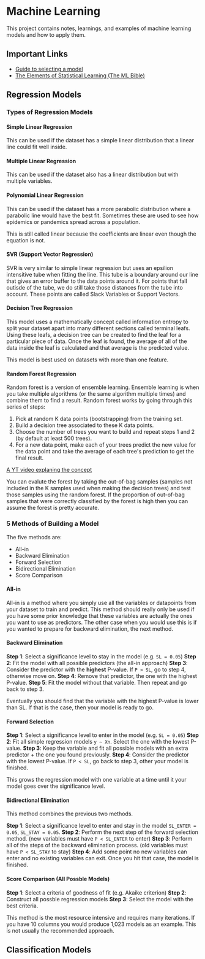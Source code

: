 # Machine Learning

This project contains notes, learnings, and examples of machine learning models and how to apply them.

## Important Links

- [Guide to selecting a model](https://scikit-learn.org/stable/tutorial/machine_learning_map/index.html)
- [The Elements of Statistical Learning (The ML Bible)](https://hastie.su.domains/Papers/ESLII.pdf)

## Regression Models

### Types of Regression Models

#### Simple Linear Regression

This can be used if the dataset has a simple linear distribution that a linear line could fit well inside.

#### Multiple Linear Regression

This can be used if the dataset also has a linear distribution but with multiple variables.

#### Polynomial Linear Regression

This can be used if the dataset has a more parabolic distribution where a parabolic line would have the best fit. Sometimes these are used to see how epidemics or pandemics spread across a population.

This is still called linear because the coefficients are linear even though the equation is not.

#### SVR (Support Vector Regression)

SVR is very similar to simple linear regression but uses an epsilion intensitive tube when fitting the line. This tube is a boundary around our line that gives an error buffer to the data points around it. For points that fall outisde of the tube, we do still take those distances from the tube into account. These points are called Slack Variables or Support Vectors.

#### Decision Tree Regression

This model uses a mathematically concept called information entropy to split your dataset apart into many different sections called terminal leafs. Using these leafs, a decision tree can be created to find the leaf for a particular piece of data. Once the leaf is found, the average of all of the data inside the leaf is calculated and that average is the predicted value.

This model is best used on datasets with more than one feature.

#### Random Forest Regression

Random forest is a version of ensemble learning. Ensemble learning is when you take multiple algorithms (or the same algorithm multiple times) and combine them to find a result. Random forest works by going through this series of steps:

1. Pick at random K data points (bootstrapping) from the training set.
2. Build a decision tree associated to these K data points.
3. Choose the number of trees you want to build and repeat steps 1 and 2 (by default at least 500 trees).
4. For a new data point, make each of your trees predict the new value for the data point and take the average of each tree's prediction to get the final result.

[A YT video explaning the concept](https://www.youtube.com/watch?v=J4Wdy0Wc_xQ&ab_channel=StatQuestwithJoshStarmer)

You can evalute the forest by taking the out-of-bag samples (samples not included in the K samples used when making the decision trees) and test those samples using the random forest. If the proportion of out-of-bag samples that were correctly classified by the forest is high then you can assume the forest is pretty accurate.

### 5 Methods of Building a Model

The five methods are:

- All-in
- Backward Elimination
- Forward Selection
- Bidirectional Elimination
- Score Comparison

#### All-in

All-in is a method where you simply use all the variables or datapoints from your dataset to train and predict. This method should really only be used if you have some prior knowledge that these variables are actually the ones you want to use as predictors. The other case when you would use this is if you wanted to prepare for backward elimination, the next method.

#### Backward Elimination

**Step 1**: Select a significance level to stay in the model (e.g. `SL = 0.05`)
**Step 2**: Fit the model with all possible predictors (the all-in approach)
**Step 3**: Consider the predictor with the **highest** P-value. If `P > SL`, go to step 4, otherwise move on.
**Step 4**: Remove that predictor, the one with the highest P-value.
**Step 5**: Fit the model without that variable. Then repeat and go back to step 3.

Eventually you should find that the variable with the highest P-value is lower than SL. If that is the case, then your model is ready to go.

#### Forward Selection

**Step 1**: Select a significance level to enter in the model (e.g. `SL = 0.05`)
**Step 2**: Fit all simple regression models `y ~ Xn`. Select the one with the lowest P-value.
**Step 3**: Keep the variable and fit all possible models with an extra predictor + the one you found previously.
**Step 4**: Consider the predictor with the lowest P-value. If `P < SL`, go back to step 3, other your model is finished.

This grows the regression model with one variable at a time until it your model goes over the significance level.

#### Bidirectional Elimination

This method combines the previous two methods.

**Step 1**: Select a significance level to enter and stay in the model `SL_ENTER = 0.05`, `SL_STAY = 0.05`.
**Step 2**: Perform the next step of the forward selection method. (new variables must have `P < SL_ENTER` to enter)
**Step 3**: Perform all of the steps of the backward elimination process. (old variables must have `P < SL_STAY` to stay)
**Step 4**: Add some point no new variables can enter and no existing variables can exit. Once you hit that case, the model is finished.

#### Score Comparison (All Possble Models)

**Step 1**: Select a criteria of goodness of fit (e.g. Akaike criterion)
**Step 2**: Construct all possble regression models
**Step 3**: Select the model with the best criteria.

This method is the most resource intensive and requires many iterations. If you have 10 columns you would produce 1,023 models as an example. This is not usually the recommended approach.

## Classification Models
